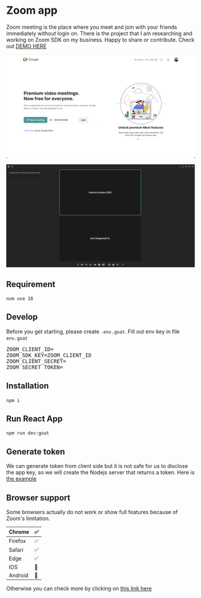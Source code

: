 # Zoom app

Zoom meeting is the place where you meet and join with your friends immediately without login on. There is the project that I am researching and working on Zoom SDK on my business. Happy to share or contribute. Check out [DEMO HERE](meet-zoom.vercel.app)

![Alt text](./images/1.png)

![Alt text](./images/2.png)

## Requirement

```
nvm use 18
```

## Develop

Before you get starting, please create `.env.goat`. Fill out env key in file `env.goat`

<pre>
ZOOM_CLIENT_ID=
ZOOM_SDK_KEY=ZOOM_CLIENT_ID
ZOOM_CLIENT_SECRET=
ZOOM_SECRET_TOKEN=
</pre>

## Installation

```
npm i
```

## Run React App

```
npm run dev:goat
```

## Generate token

We can generate token from client side but it is not safe for us to disclose the app key, so we will create the Nodejs server that returns a token. Here is [the example](./API.md)

## Browser support

Some browsers actually do not work or show full features because of Zoom's limitation.

| Chrome  | ✅︎ |
| ------- | --- |
| Firefox | ✅︎ |
| Safari  | ✅︎ |
| Edge    | ✅︎ |
| IOS     | 🚫  |
| Android | 🚫  |

Otherwise you can check more by clicking on [this link here](https://developers.zoom.us/docs/meeting-sdk/web/browser-support/)
